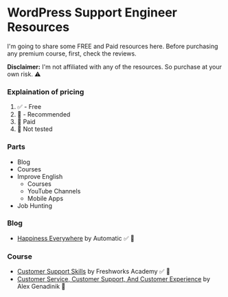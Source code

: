 # WordPress Support Engineer Resources

I'm going to share some FREE and Paid resources here. Before purchasing any premium course, first, check the reviews.

**Disclaimer:** I'm not affiliated with any of the resources. So purchase at your own risk. :warning:

### Explaination of pricing

1. :white_check_mark: - Free
2. :100: - Recommended
3. :red_circle: Paid
4. :large_orange_diamond: Not tested

### Parts

- Blog
- Courses
- Improve English
  - Courses
  - YouTube Channels
  - Mobile Apps
- Job Hunting

### Blog

- [Happiness Everywhere](https://happinessengineer.blog/) by Automatic :white_check_mark: :100:

### Course

- [Customer Support Skills](https://www.udemy.com/course/customer-support-skills/) by Freshworks Academy :white_check_mark: :100:
- [Customer Service, Customer Support, And Customer Experience](https://www.udemy.com/course/how-to-find-your-voice-the-resonates-with-your-customers/) by Alex Genadinik :red_circle:
